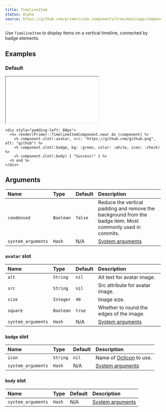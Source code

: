 ```yaml
---
title: TimelineItem
status: Alpha
source: https://github.com/primer/view_components/tree/main/app/components/primer/timeline_item_component.rb
---
```


<!-- Warning: AUTO-GENERATED file, do not edit. Add code comments to your Ruby instead <3 -->

Use `TimelineItem` to display items on a vertical timeline, connected by badge elements.

## Examples

### Default

<iframe onLoad={(e) => e.target.style.height = e.target.contentWindow.document.body.scrollHeight + 34 + 'px'} style="width: 100%; border: 0px;" srcdoc="<html class='Box height-full p-3'><head><link href='https://unpkg.com/@primer/css/dist/primer.css' rel='stylesheet'></head><body><div style='padding-left: 60px'>  <div class='TimelineItem '>    <img src='https://github.com/github.png' alt='github' size='40' height='40' width='40' class='TimelineItem-avatar avatar '></img>    <div class='TimelineItem-badge bg-green text-white'>      <svg class='octicon octicon-check' viewBox='0 0 16 16' version='1.1' width='16' height='16' aria-hidden='true'><path fill-rule='evenodd' d='M13.78 4.22a.75.75 0 010 1.06l-7.25 7.25a.75.75 0 01-1.06 0L2.22 9.28a.75.75 0 011.06-1.06L6 10.94l6.72-6.72a.75.75 0 011.06 0z'></path></svg></div>    <div class='TimelineItem-body '>      Success!</div></div></div></body></html>"></iframe>

```erb
<div style="padding-left: 60px">
  <%= render(Primer::TimelineItemComponent.new) do |component| %>
    <% component.slot(:avatar, src: "https://github.com/github.png", alt: "github") %>
    <% component.slot(:badge, bg: :green, color: :white, icon: :check) %>
    <% component.slot(:body) { "Success!" } %>
  <% end %>
</div>
```

## Arguments

| Name | Type | Default | Description |
| :- | :- | :- | :- |
| `condensed` | `Boolean` | `false` | Reduce the vertical padding and remove the background from the badge item. Most commonly used in commits. |
| `system_arguments` | `Hash` | N/A | [System arguments](/system-arguments) |

### `avatar` slot

| Name | Type | Default | Description |
| :- | :- | :- | :- |
| `alt` | `String` | `nil` | Alt text for avatar image. |
| `src` | `String` | `nil` | Src attribute for avatar image. |
| `size` | `Integer` | `40` | Image size. |
| `square` | `Boolean` | `true` | Whether to round the edges of the image. |
| `system_arguments` | `Hash` | N/A | [System arguments](/system-arguments) |

### `badge` slot

| Name | Type | Default | Description |
| :- | :- | :- | :- |
| `icon` | `String` | `nil` | Name of [Octicon](https://primer.style/octicons/) to use. |
| `system_arguments` | `Hash` | N/A | [System arguments](/system-arguments) |

### `body` slot

| Name | Type | Default | Description |
| :- | :- | :- | :- |
| `system_arguments` | `Hash` | N/A | [System arguments](/system-arguments) |
